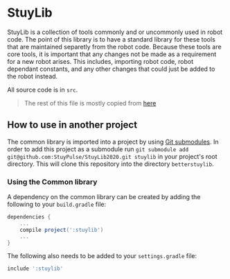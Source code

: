 # StuyLib

StuyLib is a collection of tools commonly and or uncommonly used in robot code.
The point of this library is to have a standard library for these tools that are
maintained separetly from the robot code. Because these tools are core tools, it
is important that any changes not be made as a requirement for a new robot arises.
This includes, importing robot code, robot dependant constants, and any other 
changes that could just be added to the robot instead.

All source code is in `src`.

> The rest of this file is mostly copied from [here](https://github.com/FRCTeam2910/Common-Public/blob/master/README.md)

## How to use in another project

The common library is imported into a project by using
[Git submodules](https://git-scm.com/book/en/v2/Git-Tools-Submodules). In
order to add this project as a submodule run `git submodule add
git@github.com:StuyPulse/StuyLib2020.git stuylib` in your project's root
directory. This will clone this repository into the directory `betterstuylib`.

### Using the Common library

A dependency on the common library can be created by adding the following to
your `build.gradle` file:
```gradle
dependencies {
    ...
    compile project(':stuylib')
    ...
}
```
The following also needs to be added to your `settings.gradle` file:
```gradle
include ':stuylib'
```
